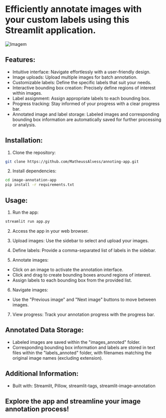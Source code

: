 # Efficiently annotate images with your custom labels using this Streamlit application.

![Imagem](example_app.png)

## Features:

- Intuitive interface: Navigate effortlessly with a user-friendly design.
- Image uploads: Upload multiple images for batch annotation.
- Customizable labels: Define the specific labels that suit your needs.
- Interactive bounding box creation: Precisely define regions of interest within images.
- Label assignment: Assign appropriate labels to each bounding box.
- Progress tracking: Stay informed of your progress with a clear progress bar.
- Annotated image and label storage: Labeled images and corresponding bounding box information are automatically saved for further processing or analysis.

## Installation:

1. Clone the repository:
```Bash
git clone https://github.com/MatheussAlvess/annoting-app.git
```

2. Install dependencies:
``` Bash
cd image-annotation-app
pip install -r requirements.txt
```

## Usage:

1. Run the app:

```Bash
streamlit run app.py
```

2. Access the app in your web browser.
3. Upload images: Use the sidebar to select and upload your images.
4. Define labels: Provide a comma-separated list of labels in the sidebar.

5. Annotate images:
  - Click on an image to activate the annotation interface.
- Click and drag to create bounding boxes around regions of interest.
- Assign labels to each bounding box from the provided list.

6. Navigate images:
 - Use the "Previous image" and "Next image" buttons to move between images.

7. View progress: Track your annotation progress with the progress bar.

## Annotated Data Storage:

- Labeled images are saved within the "images_annoted" folder.
- Corresponding bounding box information and labels are stored in text files within the "labels_annoted" folder, with filenames matching the original image names (excluding extension).

## Additional Information:

- Built with: Streamlit, Pillow, streamlit-tags, streamlit-image-annotation

## Explore the app and streamline your image annotation process!
